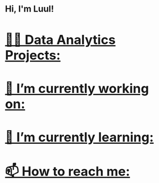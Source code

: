 <h1>Hi, I'm Luul! <br/><a href="https://github.com/Lcadaawe">
<h2>👨‍💻 Data Analytics Projects:</h2>


<h2>🔭 I’m currently working on:</h2>
<h2> 🌱 I’m currently learning:</h2>
<h2> 📫 How to reach me:</h2>




<!--
**joshmadakor1/joshmadakor1** is a ✨ _special_ ✨ repository because its `README.md` (this file) appears on your GitHub profile.

Here are some ideas to get you started:

- 🔭 I’m currently working on ...
- 🌱 I’m currently learning ...
- 👯 I’m looking to collaborate on ...
- 🤔 I’m looking for help with ...
- 💬 Ask me about ...
- 📫 How to reach me: ...
- 😄 Pronouns: ...
- ⚡ Fun fact: ...
-->
